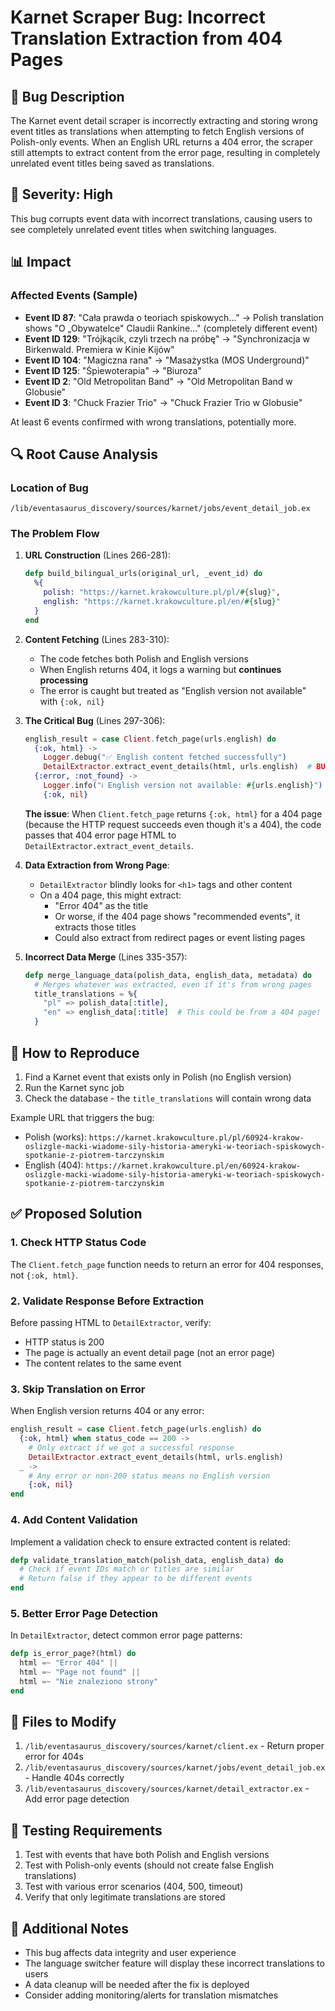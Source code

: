 # Karnet Scraper Bug: Incorrect Translation Extraction from 404 Pages

## 🐛 Bug Description

The Karnet event detail scraper is incorrectly extracting and storing wrong event titles as translations when attempting to fetch English versions of Polish-only events. When an English URL returns a 404 error, the scraper still attempts to extract content from the error page, resulting in completely unrelated event titles being saved as translations.

## 🔴 Severity: High

This bug corrupts event data with incorrect translations, causing users to see completely unrelated event titles when switching languages.

## 📊 Impact

### Affected Events (Sample)
- **Event ID 87**: "Cała prawda o teoriach spiskowych..." → Polish translation shows "O „Obywatelce" Claudii Rankine..." (completely different event)
- **Event ID 129**: "Trójkącik, czyli trzech na próbę" → "Synchronizacja w Birkenwald. Premiera w Kinie Kijów"
- **Event ID 104**: "Magiczna rana" → "Masażystka (MOS Underground)"
- **Event ID 125**: "Śpiewoterapia" → "Biuroza"
- **Event ID 2**: "Old Metropolitan Band" → "Old Metropolitan Band w Globusie"
- **Event ID 3**: "Chuck Frazier Trio" → "Chuck Frazier Trio w Globusie"

At least 6 events confirmed with wrong translations, potentially more.

## 🔍 Root Cause Analysis

### Location of Bug
`/lib/eventasaurus_discovery/sources/karnet/jobs/event_detail_job.ex`

### The Problem Flow

1. **URL Construction** (Lines 266-281):
   ```elixir
   defp build_bilingual_urls(original_url, _event_id) do
     %{
       polish: "https://karnet.krakowculture.pl/pl/#{slug}",
       english: "https://karnet.krakowculture.pl/en/#{slug}"
     }
   end
   ```

2. **Content Fetching** (Lines 283-310):
   - The code fetches both Polish and English versions
   - When English returns 404, it logs a warning but **continues processing**
   - The error is caught but treated as "English version not available" with `{:ok, nil}`

3. **The Critical Bug** (Lines 297-306):
   ```elixir
   english_result = case Client.fetch_page(urls.english) do
     {:ok, html} ->
       Logger.debug("✅ English content fetched successfully")
       DetailExtractor.extract_event_details(html, urls.english)  # BUG: Extracts from 404 page!
     {:error, :not_found} ->
       Logger.info("ℹ️ English version not available: #{urls.english}")
       {:ok, nil}
   ```

   **The issue**: When `Client.fetch_page` returns `{:ok, html}` for a 404 page (because the HTTP request succeeds even though it's a 404), the code passes that 404 error page HTML to `DetailExtractor.extract_event_details`.

4. **Data Extraction from Wrong Page**:
   - `DetailExtractor` blindly looks for `<h1>` tags and other content
   - On a 404 page, this might extract:
     - "Error 404" as the title
     - Or worse, if the 404 page shows "recommended events", it extracts those titles
     - Could also extract from redirect pages or event listing pages

5. **Incorrect Data Merge** (Lines 335-357):
   ```elixir
   defp merge_language_data(polish_data, english_data, metadata) do
     # Merges whatever was extracted, even if it's from wrong pages
     title_translations = %{
       "pl" => polish_data[:title],
       "en" => english_data[:title]  # This could be from a 404 page!
     }
   ```

## 🎯 How to Reproduce

1. Find a Karnet event that exists only in Polish (no English version)
2. Run the Karnet sync job
3. Check the database - the `title_translations` will contain wrong data

Example URL that triggers the bug:
- Polish (works): `https://karnet.krakowculture.pl/pl/60924-krakow-oslizgle-macki-wiadome-sily-historia-ameryki-w-teoriach-spiskowych-spotkanie-z-piotrem-tarczynskim`
- English (404): `https://karnet.krakowculture.pl/en/60924-krakow-oslizgle-macki-wiadome-sily-historia-ameryki-w-teoriach-spiskowych-spotkanie-z-piotrem-tarczynskim`

## ✅ Proposed Solution

### 1. Check HTTP Status Code
The `Client.fetch_page` function needs to return an error for 404 responses, not `{:ok, html}`.

### 2. Validate Response Before Extraction
Before passing HTML to `DetailExtractor`, verify:
- HTTP status is 200
- The page is actually an event detail page (not an error page)
- The content relates to the same event

### 3. Skip Translation on Error
When English version returns 404 or any error:
```elixir
english_result = case Client.fetch_page(urls.english) do
  {:ok, html} when status_code == 200 ->
    # Only extract if we got a successful response
    DetailExtractor.extract_event_details(html, urls.english)
  _ ->
    # Any error or non-200 status means no English version
    {:ok, nil}
end
```

### 4. Add Content Validation
Implement a validation check to ensure extracted content is related:
```elixir
defp validate_translation_match(polish_data, english_data) do
  # Check if event IDs match or titles are similar
  # Return false if they appear to be different events
end
```

### 5. Better Error Page Detection
In `DetailExtractor`, detect common error page patterns:
```elixir
defp is_error_page?(html) do
  html =~ "Error 404" ||
  html =~ "Page not found" ||
  html =~ "Nie znaleziono strony"
end
```

## 🔧 Files to Modify

1. `/lib/eventasaurus_discovery/sources/karnet/client.ex` - Return proper error for 404s
2. `/lib/eventasaurus_discovery/sources/karnet/jobs/event_detail_job.ex` - Handle 404s correctly
3. `/lib/eventasaurus_discovery/sources/karnet/detail_extractor.ex` - Add error page detection

## 🧪 Testing Requirements

1. Test with events that have both Polish and English versions
2. Test with Polish-only events (should not create false English translations)
3. Test with various error scenarios (404, 500, timeout)
4. Verify that only legitimate translations are stored

## 📝 Additional Notes

- This bug affects data integrity and user experience
- The language switcher feature will display these incorrect translations to users
- A data cleanup will be needed after the fix is deployed
- Consider adding monitoring/alerts for translation mismatches
